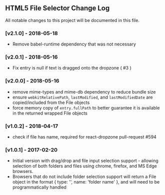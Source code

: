 ## HTML5 File Selector Change Log

All notable changes to this project will be documented in this file.

### [v2.1.0] - 2018-05-18

- Remove babel-runtime dependency that was not necessary

### [v2.0.1] - 2018-05-16

- Fix entry is null if text is dragged onto the dropzone ( #3 )

### [v2.0.0] - 2018-05-16

- remove mime-types and mime-db dependency to reduce bundle size
- ensure `webkitRelativePath`, `lastModified`, and `lastModifiedDate` are copied/included from the File objects
- force memory copy of `entry.fullPath` to better guarantee it is available in the returned wrapped File objects

### [v1.0.2] - 2018-04-17

- check if file has name, required for react-dropzone pull-request #594 

### [v1.0.1] - 2017-02-20

- Initial version with drag/drop and file input selection support - allowing selection of both folders and files using chrome, firefox, and MS Edge browsers.
- Browsers that do not include folder selection support will return a File object in the format { type: '', name: 'folder name' }, and will need to be programmatically handled 
